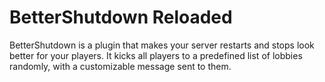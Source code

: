 # BetterShutdown Reloaded
BetterShutdown is a plugin that makes your server restarts and stops look better for your players.
It kicks all players to a predefined list of lobbies randomly, with a customizable message sent to them.
